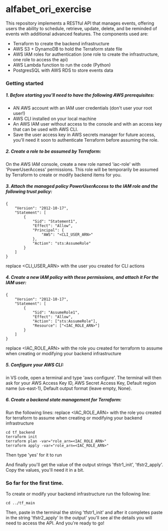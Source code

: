 # alfabet_ori_exercise

This repository implements a RESTful API that manages events, offering users the ability to schedule, retrieve,
update, delete, and be reminded of events with additional advanced features.
The components used are:

* Terraform to create the backend infrastructure
* AWS S3 + DynamoDB to hold the Terraform state file
* AWS IAM roles for authentication (one role to create the infrastructure, one role to access the api)
* AWS Lambda function to run the code (Python)
* PostgresSQL with AWS RDS to store events data

### Getting started
##### 1. Before starting you'll need to have the following AWS prerequisites:
- AN AWS account with an IAM user credentials (don't user your root user!)
- AWS CLI installed on your local machine
- An AWS IAM user without access to the console and with an access key that can be used with AWS CLI.
- Save the user access key in AWS secrets manager for future access, you'll need it soon to authenticate Terraform before assuming the role.

##### 2. Create a role to be assumed by Terraform: 
On the AWS IAM console, create a new role named 'iac-role' with 'PowerUserAccess' permissions. This role will be temporarily be assumed by Terraform to create or modify backend items for you.

##### 3. Attach the managed policy *PowerUserAccess* to the IAM role and the following trust policy:



    {
        "Version": "2012-10-17",
        "Statement": [
            {
                "Sid": "Statement1",
                "Effect": "Allow",
                "Principal": {
                    "AWS": "<CLI_USER_ARN>"
                },
                "Action": "sts:AssumeRole"
            }
        ]
    }

replace <CLI_USER_ARN> with the user you created for CLI actions


##### 4. Create a new IAM policy with these permissions, and attach it For the IAM user:

    {
        "Version": "2012-10-17",
        "Statement": [
            {
                "Sid": "AssumeRole1",
                "Effect": "Allow",
                "Action": ["sts:AssumeRole"],
                "Resource": ["<IAC_ROLE_ARN>"]
            }
        ]
    }

replace <IAC_ROLE_ARN> with the role you created for terraform to assume when creating or modifying your backend infrastructure

##### 5. Configure your AWS CLI:
in VS code, open a terminal and type 'aws configure'. The terminal will then ask for your AWS Access Key ID, AWS Secret Access Key, Default region name (us-east-1), Default output format (leave empty, None).

##### 6. Create a backend state management for Terraform:
Run the following lines:
replace <IAC_ROLE_ARN> with the role you created for terraform to assume when creating or modifying your backend infrastructure

    cd tf_backend
    terraform init
    terraform plan -var="role_arn=<IAC_ROLE_ARN>"
    terraform apply -var="role_arn=<IAC_ROLE_ARN>"

Then type 'yes' for it to run

And finally you'll get the value of the output strings 'tfstr1_init', 'tfstr2_apply'. Copy the values, you'll need it in a bit. 

### So far for the first time.
To create or modify your backend infrastructure run the following line:

    cd ../tf_main

Then, paste in the terminal the string 'tfstr1_init' and after it completes paste in the string 'tfstr2_apply'
In the output' you'll see al the details you will need to access the API.
And you're ready to go!

    
